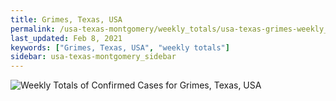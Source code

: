 ```yaml
---
title: Grimes, Texas, USA
permalink: /usa-texas-montgomery/weekly_totals/usa-texas-grimes-weekly_totals.html
last_updated: Feb 8, 2021
keywords: ["Grimes, Texas, USA", "weekly totals"]
sidebar: usa-texas-montgomery_sidebar
---
```


![Weekly Totals of Confirmed Cases for Grimes, Texas, USA](/covid_tracker/images/graphs/usa-texas-grimes-weekly_totals_graph.png)

